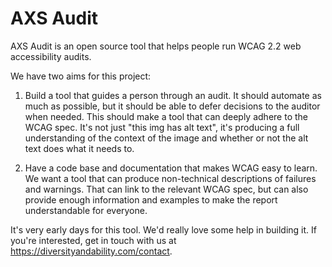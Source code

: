 # AXS Audit

AXS Audit is an open source tool that helps people run WCAG 2.2 web accessibility audits.

We have two aims for this project:

1. Build a tool that guides a person through an audit. It should automate as much as possible, but it should be able to defer decisions to the auditor when needed. This should make a tool that can deeply adhere to the WCAG spec. It's not just "this img has alt text", it's producing a full understanding of the context of the image and whether or not the alt text does what it needs to.

2. Have a code base and documentation that makes WCAG easy to learn. We want a tool that can produce non-technical descriptions of failures and warnings. That can link to the relevant WCAG spec, but can also provide enough information and examples to make the report understandable for everyone.

It's very early days for this tool. We'd really love some help in building it. If you're interested, get in touch with us at https://diversityandability.com/contact.
